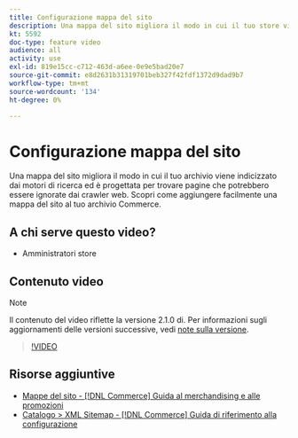 ```yaml
---
title: Configurazione mappa del sito
description: Una mappa del sito migliora il modo in cui il tuo store viene indicizzato dai motori di ricerca. Scopri come impostare una mappa del sito per il [!DNL Commerce] archiviare in Admin.
kt: 5592
doc-type: feature video
audience: all
activity: use
exl-id: 819e15cc-c712-463d-a6ee-0e9e5bad20e7
source-git-commit: e8d2631b31319701beb327f42fdf1372d9dad9b7
workflow-type: tm+mt
source-wordcount: '134'
ht-degree: 0%

---
```


# Configurazione mappa del sito

Una mappa del sito migliora il modo in cui il tuo archivio viene indicizzato dai motori di ricerca ed è progettata per trovare pagine che potrebbero essere ignorate dai crawler web. Scopri come aggiungere facilmente una mappa del sito al tuo archivio Commerce.

## A chi serve questo video?

- Amministratori store

## Contenuto video

>[!NOTE]
>
>Il contenuto del video riflette la versione 2.1.0 di. Per informazioni sugli aggiornamenti delle versioni successive, vedi [note sulla versione](https://experienceleague.adobe.com/docs/commerce-operations/release/notes/overview.html).

>[!VIDEO](https://video.tv.adobe.com/v/35748?quality=12&learn=on)

## Risorse aggiuntive

- [Mappe del sito - [!DNL Commerce] Guida al merchandising e alle promozioni](https://experienceleague.adobe.com/docs/commerce-admin/marketing/seo/sitemap-xml.html)
- [Catalogo > XML Sitemap - [!DNL Commerce] Guida di riferimento alla configurazione](https://experienceleague.adobe.com/docs/commerce-admin/config/catalog/xml-sitemap.html)
